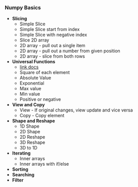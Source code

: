 ### Numpy Basics

- **Slicing**
  - Simple Slice
  - Simple Slice start from index
  - Simple Slice with negative index
  - Slice 2D array
  - 2D array - pull out a single item 
  - 2D array - pull out a number from given position
  - 2D array - slice from both rows
- **Universal Functions**
  - [link docs](https://numpy.org/doc/stable/reference/ufuncs.html)
  - Square of each element
  - Absolute Value
  - Exponential
  - Max value
  - Min value
  - Positive or negative
- **View and Copy**
  - View - If original changes, view update and vice versa
  - Copy - Copy element
- **Shape and Reshape**
  - 1D Shape
  - 2D Shape
  - 2D Reshape
  - 3D Reshape
  - 3D to 1D
- **Iterating**
  - Inner arrays
  - Inner arrays with if/else
- **Sorting**
- **Searching**
- **Filter**